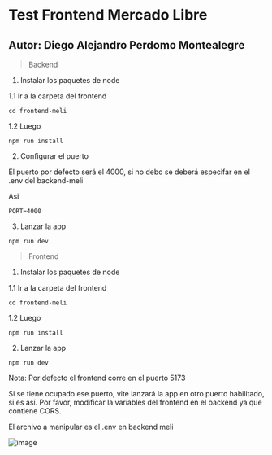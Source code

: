 # Test Frontend Mercado Libre

## Autor: Diego Alejandro Perdomo Montealegre

> Backend

1. Instalar los paquetes de node

1.1 Ir a la carpeta del frontend

``` cd frontend-meli ```

1.2 Luego

``` npm run install ```

2. Configurar el puerto

El puerto por defecto será el 4000, si no debo se deberá especifar en el .env del backend-meli

Asi

```PORT=4000```

3. Lanzar la app

``` npm run dev ```

> Frontend

1. Instalar los paquetes de node

1.1 Ir a la carpeta del frontend

``` cd frontend-meli ```

1.2 Luego

``` npm run install ```

2. Lanzar la app

``` npm run dev ```

Nota: Por defecto el frontend corre en el puerto 5173

Si se tiene ocupado ese puerto, vite lanzará la app en otro puerto habilitado, si es así. Por favor, modificar la variables del frontend en el backend ya que contiene CORS.

El archivo a manipular es el .env en backend meli

![image](https://github.com/vegas29/test-frontend-meli/assets/39704797/e1fde9ce-e1cb-4b11-8ad0-fe4915d76d91)


